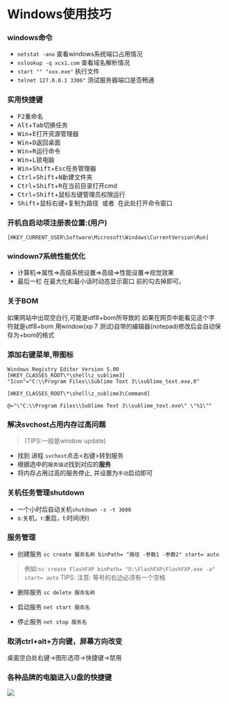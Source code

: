 Windows使用技巧
==============

### windows命令

* `netstat -ano` 查看windows系统端口占用情况
* `nslookup -q xcx1.com` 查看域名解析情况
* `start "" "xxx.exe"` 执行文件
* `telnet 127.0.0.1 3306"` 测试服务器端口是否畅通

### 实用快捷键

* <kbd>F2</kbd>重命名
* <kbd>Alt</kbd>+<kbd>Tab</kbd>切换任务
* <kbd>Win</kbd>+<kbd>E</kbd>打开资源管理器
* <kbd>Win</kbd>+<kbd>D</kbd>返回桌面
* <kbd>Win</kbd>+<kbd>R</kbd>运行命令
* <kbd>Win</kbd>+<kbd>L</kbd>锁电脑
* <kbd>Win</kbd>+<kbd>Shift</kbd>+<kbd>Esc</kbd>任务管理器
* <kbd>Ctrl</kbd>+<kbd>Shift</kbd>+<kbd>N</kbd>新建文件夹
* <kbd>Ctrl</kbd>+<kbd>Shift</kbd>+<kbd>R</kbd>在当前目录打开cmd
* <kbd>Ctrl</kbd>+<kbd>Shift</kbd>+<kbd>鼠标左键</kbd>管理员权限运行
* <kbd>Shift</kbd>+<kbd>鼠标右键</kbd>+<kbd>复制为路径 或者 在此处打开命令窗口</kbd>

### 开机自启动项注册表位置:(用户)

`[HKEY_CURRENT_USER\Software\Microsoft\Windows\CurrentVersion\Run]`

### windown7系统性能优化

* 计算机=>属性=>高级系统设置=>高级=>性能设置=>视觉效果  
* 最后一栏 在最大化和最小话时动态显示窗口 前的勾去掉即可。

### 关于BOM

如果网站中出现空白行,可能是utf8+bom所导致的
如果在网页中能看见这个字符&#65279;就是utf8+bom
用window(xp 7 测试)自带的编辑器(notepad)修改后会自动保存为+bom的格式

### 添加右键菜单,带图标

````
Windows Registry Editor Version 5.00  
[HKEY_CLASSES_ROOT\*\shell\z_sublime3]  
"Icon"="C:\\Program Files\\Sublime Text 3\\sublime_text.exe,0"  
  
[HKEY_CLASSES_ROOT\*\shell\z_sublime3\Command]

@="\"C:\\Program Files\\Sublime Text 3\\sublime_text.exe\" \"%1\""
````

### 解决svchost占用内存过高问题

> (TIPS:一般是window update)

* 找到 进程 `svchost`点击<右键>转到服务
* 根据选中的`服务描述`找到对应的**服务**
* 将内存占用过高的服务停止, 并设置为`手动`启动即可


### 关机任务管理shutdown

* 一个小时后自动关机`shutdown -s -t 3600`
* s:关机，r:重启，t:时间(秒)


### 服务管理

* 创建服务
`sc create 服务名称 binPath= "路径 -参数1 -参数2" start= auto`

> 例如:`sc create FlashFXP binPath= "D:\FlashFXP\FlashFXP.exe -a" start= auto`
> TIPS: 注意: 等号的右边必须有一个空格

* 删除服务
`sc delete 服务名称`

* 启动服务
`net start 服务名`

* 停止服务
`net stop 服务名`

### 取消ctrl+alt+方向键，屏幕方向改变

桌面空白处右键->图形选项->快捷键->禁用


### 各种品牌的电脑进入U盘的快捷键

![](../../images/computer-skill-1.jpg)
